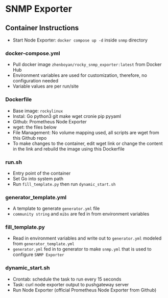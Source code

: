 # SNMP Exporter

## Container Instructions
- Start Node Exporter: `docker compose up -d` inside `snmp` directory

### docker-compose.yml
- Pull docker image `zhenboyan/rocky_snmp_exporter:latest` from Docker Hub
- Environment variables are used for customization, therefore, no configuration needed
- Variable values are per run/site

### Dockerfile
- Base image: `rockylinux`
- Instal: Go python3 git make wget cronie pip pyyaml
- Github: Prometheus Node Exporter
- wget: the files below
- File Management: No volume mapping used, all scripts are wget from this Github repo
- To make changes to the container, edit wget link or change the content in the link and rebuild the image using this Dockerfile

### run.sh
- Entry point of the container
- Set Go into system path
- Run `fill_template.py` then run `dynamic_start.sh`

### generator_template.yml
- A template to generate `generator.yml` file
- `community string` and `mibs` are fed in from environment variables 

### fill_template.py
- Read in environment variables and write out to `generator.yml` modeled from `generator_template.yml`
- `generator.yml` fed in to generator to make `snmp.yml` that is used to configure `SNMP Exporter`

### dynamic_start.sh
- Crontab: schedule the task to run every 15 seconds
- Task: curl node exporter output to pushgateway server
- Run Node Exporter (official Prometheus Node Exporter from Github)

